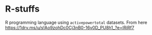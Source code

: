 # R-stuffs
R programming language
using `activepowertotal` datasets.
From here https://1drv.ms/u/s!Ao9zohDc0Cj3nB0-16v0D_PU8h1_?e=lRiRf7
